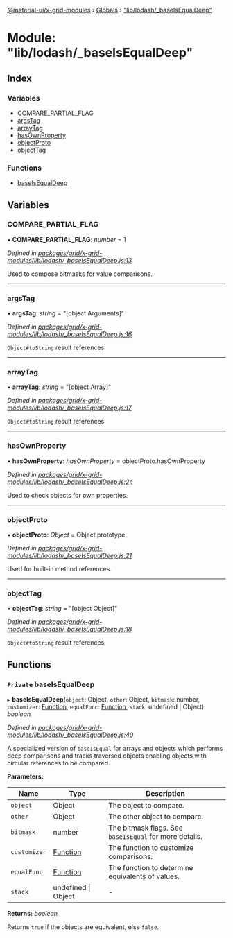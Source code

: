 [@material-ui/x-grid-modules](../README.md) › [Globals](../globals.md) › ["lib/lodash/\_baseIsEqualDeep"](_lib_lodash__baseisequaldeep_.md)

# Module: "lib/lodash/\_baseIsEqualDeep"

## Index

### Variables

- [COMPARE_PARTIAL_FLAG](_lib_lodash__baseisequaldeep_.md#compare_partial_flag)
- [argsTag](_lib_lodash__baseisequaldeep_.md#argstag)
- [arrayTag](_lib_lodash__baseisequaldeep_.md#arraytag)
- [hasOwnProperty](_lib_lodash__baseisequaldeep_.md#hasownproperty)
- [objectProto](_lib_lodash__baseisequaldeep_.md#objectproto)
- [objectTag](_lib_lodash__baseisequaldeep_.md#objecttag)

### Functions

- [baseIsEqualDeep](_lib_lodash__baseisequaldeep_.md#private-baseisequaldeep)

## Variables

### COMPARE_PARTIAL_FLAG

• **COMPARE_PARTIAL_FLAG**: _number_ = 1

_Defined in [packages/grid/x-grid-modules/lib/lodash/\_baseIsEqualDeep.js:13](https://github.com/mui-org/material-ui-x/blob/a679779/packages/grid/x-grid-modules/lib/lodash/_baseIsEqualDeep.js#L13)_

Used to compose bitmasks for value comparisons.

---

### argsTag

• **argsTag**: _string_ = "[object Arguments]"

_Defined in [packages/grid/x-grid-modules/lib/lodash/\_baseIsEqualDeep.js:16](https://github.com/mui-org/material-ui-x/blob/a679779/packages/grid/x-grid-modules/lib/lodash/_baseIsEqualDeep.js#L16)_

`Object#toString` result references.

---

### arrayTag

• **arrayTag**: _string_ = "[object Array]"

_Defined in [packages/grid/x-grid-modules/lib/lodash/\_baseIsEqualDeep.js:17](https://github.com/mui-org/material-ui-x/blob/a679779/packages/grid/x-grid-modules/lib/lodash/_baseIsEqualDeep.js#L17)_

`Object#toString` result references.

---

### hasOwnProperty

• **hasOwnProperty**: _hasOwnProperty_ = objectProto.hasOwnProperty

_Defined in [packages/grid/x-grid-modules/lib/lodash/\_baseIsEqualDeep.js:24](https://github.com/mui-org/material-ui-x/blob/a679779/packages/grid/x-grid-modules/lib/lodash/_baseIsEqualDeep.js#L24)_

Used to check objects for own properties.

---

### objectProto

• **objectProto**: _Object_ = Object.prototype

_Defined in [packages/grid/x-grid-modules/lib/lodash/\_baseIsEqualDeep.js:21](https://github.com/mui-org/material-ui-x/blob/a679779/packages/grid/x-grid-modules/lib/lodash/_baseIsEqualDeep.js#L21)_

Used for built-in method references.

---

### objectTag

• **objectTag**: _string_ = "[object Object]"

_Defined in [packages/grid/x-grid-modules/lib/lodash/\_baseIsEqualDeep.js:18](https://github.com/mui-org/material-ui-x/blob/a679779/packages/grid/x-grid-modules/lib/lodash/_baseIsEqualDeep.js#L18)_

`Object#toString` result references.

## Functions

### `Private` baseIsEqualDeep

▸ **baseIsEqualDeep**(`object`: Object, `other`: Object, `bitmask`: number, `customizer`: [Function](../interfaces/_src_utils_utils_.debouncedfunction.md#function), `equalFunc`: [Function](../interfaces/_src_utils_utils_.debouncedfunction.md#function), `stack`: undefined | Object): _boolean_

_Defined in [packages/grid/x-grid-modules/lib/lodash/\_baseIsEqualDeep.js:40](https://github.com/mui-org/material-ui-x/blob/a679779/packages/grid/x-grid-modules/lib/lodash/_baseIsEqualDeep.js#L40)_

A specialized version of `baseIsEqual` for arrays and objects which performs
deep comparisons and tracks traversed objects enabling objects with circular
references to be compared.

**Parameters:**

| Name         | Type                                                                      | Description                                            |
| ------------ | ------------------------------------------------------------------------- | ------------------------------------------------------ |
| `object`     | Object                                                                    | The object to compare.                                 |
| `other`      | Object                                                                    | The other object to compare.                           |
| `bitmask`    | number                                                                    | The bitmask flags. See `baseIsEqual` for more details. |
| `customizer` | [Function](../interfaces/_src_utils_utils_.debouncedfunction.md#function) | The function to customize comparisons.                 |
| `equalFunc`  | [Function](../interfaces/_src_utils_utils_.debouncedfunction.md#function) | The function to determine equivalents of values.       |
| `stack`      | undefined &#124; Object                                                   | -                                                      |

**Returns:** _boolean_

Returns `true` if the objects are equivalent, else `false`.

